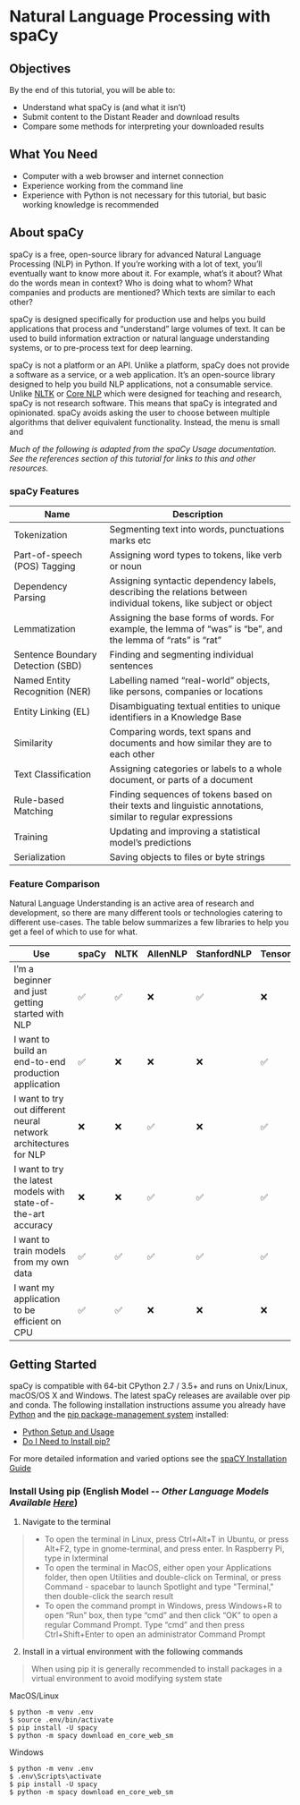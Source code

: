 # Natural Language Processing with spaCy

## Objectives

By the end of this tutorial, you will be able to:

* Understand what spaCy is (and what it isn’t)
* Submit content to the Distant Reader and download results
* Compare some methods for interpreting your downloaded results

## What You Need
* Computer with a web browser and internet connection
* Experience working from the command line
* Experience with Python is not necessary for this tutorial, but basic working knowledge is recommended


## About spaCy

spaCy is a free, open-source library for advanced Natural Language Processing (NLP) in Python. If you’re working with a lot of text, you’ll eventually want to know more about it. For example, what’s it about? What do the words mean in context? Who is doing what to whom? What companies and products are mentioned? Which texts are similar to each other?

spaCy is designed specifically for production use and helps you build applications that process and “understand” large volumes of text. It can be used to build information extraction or natural language understanding systems, or to pre-process text for deep learning.

spaCy is not a platform or an API. Unlike a platform, spaCy does not provide a software as a service, or a web application. It’s an open-source library designed to help you build NLP applications, not a consumable service. Unlike [NLTK](https://github.com/nltk/nltk) or [Core NLP](https://stanfordnlp.github.io/CoreNLP/) which were designed for teaching and research, spaCy is not research software. This means that spaCy is integrated and opinionated. spaCy avoids asking the user to choose between multiple algorithms that deliver equivalent functionality. Instead, the menu is small and 

_Much of the following is adapted from the spaCy Usage documentation. See the references section of this tutorial for links to this and other resources._ 

### spaCy Features

Name | Description
------------ | -------------
Tokenization | Segmenting text into words, punctuations marks etc
Part-of-speech (POS) Tagging | Assigning word types to tokens, like verb or noun
Dependency Parsing | Assigning syntactic dependency labels, describing the relations between individual tokens, like subject or object
Lemmatization | Assigning the base forms of words. For example, the lemma of “was” is “be”, and the lemma of “rats” is “rat”
Sentence Boundary Detection (SBD) | Finding and segmenting individual sentences
Named Entity Recognition (NER) | Labelling named “real-world” objects, like persons, companies or locations
Entity Linking (EL) | Disambiguating textual entities to unique identifiers in a Knowledge Base
Similarity | Comparing words, text spans and documents and how similar they are to each other
Text Classification | Assigning categories or labels to a whole document, or parts of a document
Rule-based Matching | Finding sequences of tokens based on their texts and linguistic annotations, similar to regular expressions
Training | Updating and improving a statistical model’s predictions
Serialization | Saving objects to files or byte strings

### Feature Comparison
Natural Language Understanding is an active area of research and development, so there are many different tools or technologies catering to different use-cases. The table below summarizes a few libraries to help you get a feel of which to use for what.

 Use | spaCy | NLTK | AllenNLP | StanfordNLP | TensorFlow
 ------------ | ------------- | ------------- | ------------- | ------------- | -------------
 I’m a beginner and just getting started with NLP | :white_check_mark: | :white_check_mark: | :x: | :white_check_mark: | :x:
 I want to build an end-to-end production application | :white_check_mark: | :x: | :x: | :x: | :white_check_mark:
 I want to try out different neural network architectures for NLP | :x: | :x: | :white_check_mark: | :x: | :white_check_mark:
 I want to try the latest models with state-of-the-art accuracy | :x: | :x: | :white_check_mark: | :white_check_mark: | :white_check_mark:
 I want to train models from my own data | :white_check_mark: | :white_check_mark: | :white_check_mark: | :white_check_mark: | :white_check_mark:
 I want my application to be efficient on CPU | :white_check_mark: | :white_check_mark: | :x: | :x: | :x:

## Getting Started

spaCy is compatible with 64-bit CPython 2.7 / 3.5+ and runs on Unix/Linux, macOS/OS X and Windows. The latest spaCy releases are available over pip and conda. The following installation instructions assume you already have [Python](https://www.python.org/) and the [pip  package-management system](https://pypi.org/project/pip/) installed:
* [Python Setup and Usage](https://docs.python.org/3/using/index.html)
* [Do I Need to Install pip?](https://pip.pypa.io/en/stable/installing/)

For more detailed information and varied options see the [spaCY Installation Guide](https://spacy.io/usage#installation)

### Install Using pip (English Model -- _Other Language Models Available [Here](https://spacy.io/usage/models)_)
1. Navigate to the terminal
> * To open the terminal in Linux, press Ctrl+Alt+T in Ubuntu, or press Alt+F2, type in gnome-terminal, and press enter. In Raspberry Pi, type in lxterminal
> * To open the terminal in MacOS, either open your Applications folder, then open Utilities and double-click on Terminal, or press Command - spacebar to launch Spotlight and type "Terminal," then double-click the search result
> * To open the command prompt in Windows, press Windows+R to open “Run” box, then type “cmd” and then click “OK” to open a regular Command Prompt. Type “cmd” and then press Ctrl+Shift+Enter to open an administrator Command Prompt
2. Install in a virtual environment with the following commands
> When using pip it is generally recommended to install packages in a virtual environment to avoid modifying system state

MacOS/Linux
```
$ python -m venv .env
$ source .env/bin/activate
$ pip install -U spacy
$ python -m spacy download en_core_web_sm
```
Windows
```
$ python -m venv .env
$ .env\Scripts\activate
$ pip install -U spacy
$ python -m spacy download en_core_web_sm
```
